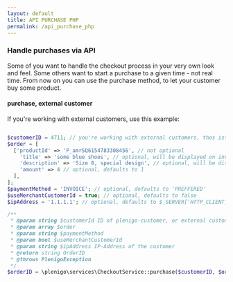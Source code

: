 ```yaml
---
layout: default
title: API PURCHASE PHP
permalink: /api_purchase_php
---
```


### Handle purchases via API

Some of you want to handle the checkout process in your very own look and feel. Some others want to start a purchase to a given time - not real time. From now on you can use the purchase method, to let your customer buy some product.

#### purchase, external customer
If you're working with external customers, use this example:

```php

$customerID = 4711; // you're working with external customers, thos ist your unique ID of this customer
$order = [
  ['productId' => 'P_amrSQ6154783308456', // not optional
    'title' => 'some blue shoes', // optional, will be displayed on invoice
    'description' => 'Size 8, special design', // optional, will be displayed on ivoice
    'amount' => 4 // optional, defaults to 1
  ],
];
$paymentMethod = 'INVOICE'; // optional, defaults to 'PREFFERED'
$useMerchantCustomerId = true; // optional, defaults to false
$ipAddress = '1.1.1.1'; // optional, defaults to $_SERVER['HTTP_CLIENT_IP'] ?? $_SERVER['HTTP_X_FORWARDED_FOR'] ?? $_SERVER['REMOTE_ADDR']

/**
 * @param string $customerId ID of plenigo-customer, or external customer, if $useMerchantCustomerId is set to true
 * @param array $order
 * @param string $paymentMethod
 * @param bool $useMerchantCustomerId
 * @param string $ipAddress IP-Address of the customer
 * @return string OrderID
 * @throws PlenigoException
 */
$orderID = \plenigo\services\CheckoutService::purchase($customerID, $order, $paymentMethod, $useMerchantCustomerId, $ipAddress);
```

